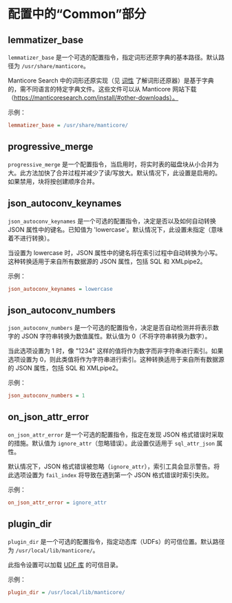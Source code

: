 # 配置中的“Common”部分

lemmatizer_base
----------------

`lemmatizer_base` 是一个可选的配置指令，指定词形还原字典的基本路径。默认路径为 `/usr/share/manticore`。

Manticore Search 中的词形还原实现（见 [词性](../Creating_a_table/NLP_and_tokenization/Morphology.md) 了解词形还原器）是基于字典的，需不同语言的特定字典文件。这些文件可以从 Manticore 网站下载（https://manticoresearch.com/install/#other-downloads）。

示例：

```ini
lemmatizer_base = /usr/share/manticore/
```

progressive_merge
------------------

`progressive_merge` 是一个配置指令，当启用时，将实时表的磁盘块从小合并为大。此方法加快了合并过程并减少了读/写放大。默认情况下，此设置是启用的。如果禁用，块将按创建顺序合并。

json_autoconv_keynames
------------------------

`json_autoconv_keynames` 是一个可选的配置指令，决定是否以及如何自动转换 JSON 属性中的键名。已知值为 'lowercase'。默认情况下，此设置未指定（意味着不进行转换）。

当设置为 lowercase 时，JSON 属性中的键名将在索引过程中自动转换为小写。这种转换适用于来自所有数据源的 JSON 属性，包括 SQL 和 XMLpipe2。

示例：

```ini
json_autoconv_keynames = lowercase
```

json_autoconv_numbers
-----------------------

`json_autoconv_numbers` 是一个可选的配置指令，决定是否自动检测并将表示数字的 JSON 字符串转换为数值属性。默认值为 0（不将字符串转换为数字）。

当此选项设置为 1 时，像 "1234" 这样的值将作为数字而非字符串进行索引。如果选项设置为 0，则此类值将作为字符串进行索引。这种转换适用于来自所有数据源的 JSON 属性，包括 SQL 和 XMLpipe2。

示例：

```ini
json_autoconv_numbers = 1
```

on_json_attr_error
---------------------

`on_json_attr_error` 是一个可选的配置指令，指定在发现 JSON 格式错误时采取的措施。默认值为 `ignore_attr`（忽略错误）。此设置仅适用于 `sql_attr_json` 属性。

默认情况下，JSON 格式错误被忽略（`ignore_attr`），索引工具会显示警告。将此选项设置为 `fail_index` 将导致在遇到第一个 JSON 格式错误时索引失败。

示例：

```ini
on_json_attr_error = ignore_attr
```

plugin_dir
-----------

`plugin_dir` 是一个可选的配置指令，指定动态库（UDFs）的可信位置。默认路径为 `/usr/local/lib/manticore/`。

此指令设置可以加载 [UDF 库](../Extensions/UDFs_and_Plugins/UDF.md) 的可信目录。

示例：

```ini
plugin_dir = /usr/local/lib/manticore/
```
<!-- proofread -->